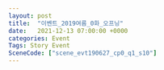 ```yaml
---
layout: post
title:  "이벤트_2019여름_0화_오프닝"
date:   2021-12-13 07:00:00 +0000
categories: Event
Tags: Story Event
SceneCode: ["scene_evt190627_cp0_q1_s10"]
---
```

